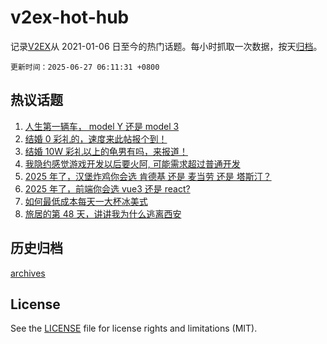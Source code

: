 # v2ex-hot-hub

 记录[V2EX](https://www.v2ex.com/)从 2021-01-06 日至今的热门话题。每小时抓取一次数据，按天[归档](archives)。

`更新时间：2025-06-27 06:11:31 +0800`

## 热议话题

1. [人生第一辆车， model Y 还是 model 3](https://www.v2ex.com/t/1141122)
1. [结婚 0 彩礼的，速度来此帖报个到！](https://www.v2ex.com/t/1141145)
1. [结婚 10W 彩礼以上的龟男有吗，来报道！](https://www.v2ex.com/t/1141228)
1. [我隐约感觉游戏开发以后要火阿, 可能需求超过普通开发](https://www.v2ex.com/t/1141102)
1. [2025 年了，汉堡炸鸡你会选 肯德基 还是 麦当劳 还是 塔斯汀？](https://www.v2ex.com/t/1141155)
1. [2025 年了，前端你会选 vue3 还是 react?](https://www.v2ex.com/t/1141142)
1. [如何最低成本每天一大杯冰美式](https://www.v2ex.com/t/1141183)
1. [旅居的第 48 天，讲讲我为什么逃离西安](https://www.v2ex.com/t/1141101)

## 历史归档

[archives](archives)

## License

See the [LICENSE](LICENSE) file for license rights and limitations (MIT).

